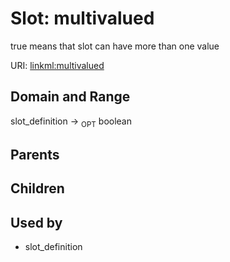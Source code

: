 
# Slot: multivalued


true means that slot can have more than one value

URI: [linkml:multivalued](https://w3id.org/linkml/multivalued)


## Domain and Range

slot_definition &#8594;  <sub>OPT</sub> boolean

## Parents


## Children


## Used by

 * slot_definition
